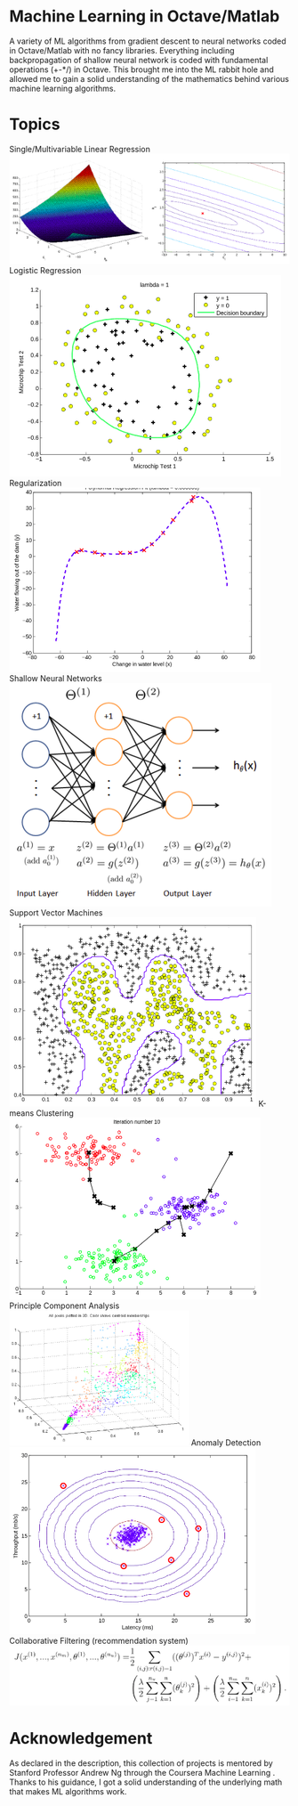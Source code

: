 # Machine Learning in Octave/Matlab

A variety of ML algorithms from gradient descent to neural networks coded in Octave/Matlab with no fancy libraries. Everything including backpropagation of shallow neural network is coded with fundamental operations (+-*/) in Octave. This brought me into the ML rabbit hole and allowed me to gain a solid understanding of the mathematics behind various machine learning algorithms. 

# Topics


  Single/Multivariable Linear Regression
  <img src="assets/1.png">
  Logistic Regression
  <img src="assets/2.png">
  Regularization
  <img src="assets/3.png">
  Shallow Neural Networks
  <img src="assets/4.png">  
  Support Vector Machines
  <img src="assets/5.png">
  K-means Clustering
  <img src="assets/6.png">
  Principle Component Analysis
  <img src="assets/7.png">
  Anomaly Detection
  <img src="assets/8.png">
  Collaborative Filtering (recommendation system)
  <img src="assets/9.png">

    
# Acknowledgement

As declared in the description, this collection of projects is mentored by Stanford Professor Andrew Ng through the Coursera Machine Learning . Thanks to his guidance, I got a solid understanding of the underlying math that makes ML algorithms work.
